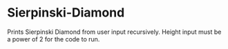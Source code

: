 # Sierpinski-Diamond

Prints Sierpinski Diamond from user input recursively. Height input must be a power of 2 for the code to run.
